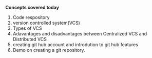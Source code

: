 **Concepts covered today**

1. Code respository
2. version controlled system(VCS)
3. Types of VCS
4. Adavantages and disadvantages between Centralized VCS and Distributed VCS
5. creating git hub account and introdution to git hub features
6. Demo on creating a git repository.
